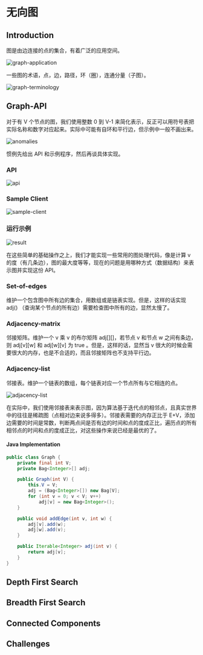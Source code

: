 # 无向图

## Introduction

图是由边连接的点的集合，有着广泛的应用空间。

![graph-application](https://images2018.cnblogs.com/blog/886021/201806/886021-20180604153832516-1301151106.png)

一些图的术语，点，边，路径，环（圈），连通分量（子图）。

![graph-terminology](https://images2018.cnblogs.com/blog/886021/201806/886021-20180604153950204-1127408589.png)

## Graph-API

对于有 V 个节点的图，我们使用整数 0 到 V-1 来简化表示，反正可以用符号表把实际名称和数字对应起来。实际中可能有自环和平行边，但示例中一般不画出来。

![anomalies](https://images2018.cnblogs.com/blog/886021/201806/886021-20180604170225502-1577370842.png)

惯例先给出 API 和示例程序，然后再谈具体实现。

### API

![api](https://images2018.cnblogs.com/blog/886021/201806/886021-20180604162942787-1506140236.png)

### Sample Client

![sample-client](https://images2018.cnblogs.com/blog/886021/201806/886021-20180604163001109-1537608465.png)

### 运行示例

![result](https://images2018.cnblogs.com/blog/886021/201806/886021-20180604163017911-870034841.png)

在这些简单的基础操作之上，我们才能实现一些常用的图处理代码，像是计算 v 的度（有几条边），图的最大度等等，现在的问题是用哪种方式（数据结构）来表示图并实现这份 API。

### Set-of-edges

维护一个包含图中所有边的集合，用数组或是链表实现。但是，这样的话实现 adj() （查询某个节点的所有边）需要检查图中所有的边，显然太慢了。

### Adjacency-matrix

邻接矩阵。维护一个 v 乘 v 的布尔矩阵 adj[][]，若节点 v 和节点 w 之间有条边，则 adj[v][w] 和 adj[w][v] 为 true 。但是，这样的话，显然当 v 很大的时候会需要很大的内存，也是不合适的，而且邻接矩阵也不支持平行边。

### Adjacency-list

邻接表。维护一个链表的数组，每个链表对应一个节点所有与它相连的点。

![adjacency-list](https://images2018.cnblogs.com/blog/886021/201806/886021-20180604165613424-1939003304.png)

在实际中，我们使用邻接表来表示图，因为算法基于迭代点的相邻点，且真实世界中的往往是稀疏图（点相对边来说多得多）。邻接表需要的内存正比于 E+V，添加边需要的时间是常数，判断两点间是否有边的时间和点的度成正比，遍历点的所有相邻点的时间和点的度成正比，对这些操作来说已经是最优的了。

#### Java Implementation

```java
public class Graph {
    private final int V;
    private Bag<Integer>[] adj;

    public Graph(int V) {
        this.V = V;
        adj = (Bag<Integer>[]) new Bag[V];
        for (int v = 0; v < V; v++)
            adj[v] = new Bag<Integer>();
    }

    public void addEdge(int v, int w) {
        adj[v].add(w);
        adj[w].add(v);
    }

    public Iterable<Integer> adj(int v) {
        return adj[v];
    }
}
```

## Depth First Search

## Breadth First Search

## Connected Components

## Challenges
